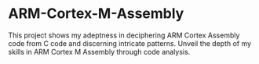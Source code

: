 # ARM-Cortex-M-Assembly
This project shows my adeptness in deciphering ARM Cortex Assembly code from C code and discerning intricate patterns. Unveil the depth of my skills in ARM Cortex M Assembly through code analysis.
